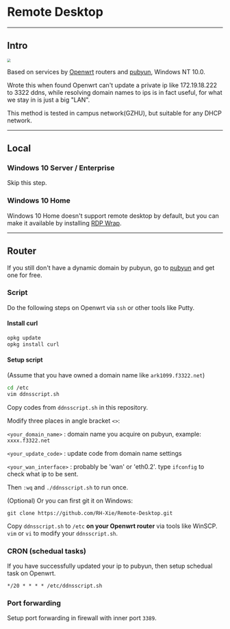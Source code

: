 # Remote Desktop

---

## Intro

<img src="https://s2.loli.net/2022/04/30/NzjwqXL1WsIJAch.jpg" style="zoom:50%;" />

Based on services by [Openwrt](https://openwrt.org/) routers and [pubyun](https://www.pubyun.com/), Windows NT 10.0.

Wrote this when found Openwrt can't update a private ip like 172.19.18.222 to 3322 ddns, while resolving domain names to ips is in fact useful, for what we stay in is just a big "LAN".

This method is tested in campus network(GZHU), but suitable for any DHCP network.

---

## Local

### Windows 10 Server / Enterprise

Skip this step.

### Windows 10 Home

Windows 10 Home doesn't support remote desktop by default, but you can make it available by installing [RDP Wrap](https://github.com/stascorp/rdpwrap).

---

## Router

If you still don't have a dynamic domain by pubyun, go to [pubyun](https://www.pubyun.com/) and get one for free.

### Script

Do the following steps on Openwrt via `ssh` or other tools like Putty.

#### Install curl

```sh
opkg update
opkg install curl
```

#### Setup script

(Assume that you have owned a domain name like `ark1099.f3322.net`)

```sh
cd /etc
vim ddnsscript.sh
```

Copy codes from `ddnsscript.sh` in this repository.

Modify three places in angle bracket `<>`:

`<your_domain_name>` : domain name you acquire on pubyun, example: `xxxx.f3322.net`

`<your_update_code>` : update code from domain name settings

`<your_wan_interface>` : probably be 'wan' or 'eth0.2'. type `ifconfig` to check what ip to be sent.

Then `:wq` and `./ddnsscript.sh` to run once.

(Optional) Or you can first git it on Windows:

```
git clone https://github.com/RH-Xie/Remote-Desktop.git
```

Copy `ddnsscript.sh` to `/etc` **on your Openwrt router** via tools like WinSCP.
`vim` or `vi` to modify your `ddnsscript.sh`.

### CRON (schedual tasks)

If you have successfully updated your ip to pubyun, then setup schedual task on Openwrt.

```
*/20 * * * * /etc/ddnsscript.sh

```

### Port forwarding

Setup port forwarding in firewall with inner port `3389`.
